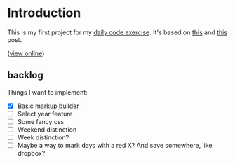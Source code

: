 # Introduction

This is my first project for my [daily code exercise](https://github.com/PabloDinella/100-days-of-code). It's based on [this](https://medium.com/@thassiov/um-desafio-para-mim-mesmo-10-dias-de-requests-2488b609131e) and [this](http://lifehacker.com/281626/jerry-seinfelds-productivity-secret) post.

([view online](https://pablodinella.github.io/chainCalendar/))

## backlog
Things I want to implement:

- [x] Basic markup builder
- [ ] Select year feature
- [ ] Some fancy css
- [ ] Weekend distinction
- [ ] Week distinction?
- [ ] Maybe a way to mark days with a red X? And save somewhere, like dropbox?
